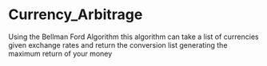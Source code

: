 # Currency_Arbitrage
Using the Bellman Ford Algorithm this algorithm can take a list of currencies given exchange rates and return the conversion list generating the maximum return of your money
